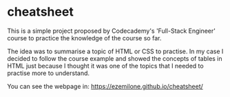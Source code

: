 # cheatsheet
This is a simple project proposed by Codecademy's 'Full-Stack Engineer' course to practice the knowledge of the course so far.

The idea was to summarise a topic of HTML or CSS to practise. In my case I decided to follow the course example and showed the concepts of tables in HTML just because I
thought it was one of the topics that I needed to practise more to understand. 

You can see the webpage in: https://ezemilone.github.io/cheatsheet/
